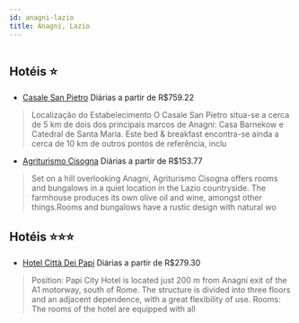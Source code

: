 ```yaml
---
id: anagni-lazio
title: Anagni, Lazio
---
```


<center><img src="https://cdn.goglobal.travel/HotelsV3/515702/201711169196796.jpg" alt="" /></center>


## Hotéis ⭐️

-    [Casale San Pietro](https://www.hurb.com/aud/https://www.hurb.com/hoteis/anagni/casale-san-pietro-JNP-JP515045?cmp=18055) Diárias a partir de R$759.22
   > Localização do Estabelecimento O Casale San Pietro situa-se a cerca de 5 km de dois dos principais marcos de Anagni: Casa Barnekow e Catedral de Santa Maria. Este bed &amp; breakfast encontra-se ainda a cerca de 10 km de outros pontos de referência, inclu
-    [Agriturismo Cisogna](https://www.hurb.com/aud/https://www.hurb.com/hoteis/anagni/agriturismo-cisogna-JNP-JP312666?cmp=18055) Diárias a partir de R$153.77
   > Set on a hill overlooking Anagni, Agriturismo Cisogna offers rooms and bungalows in a quiet location in the Lazio countryside. The farmhouse produces its own olive oil and wine, amongst other things.Rooms and bungalows have a rustic design with natural wo

## Hotéis ⭐️⭐️⭐️

-    [Hotel Città Dei Papi](https://www.hurb.com/aud/https://www.hurb.com/hoteis/anagni/hotel-citta-dei-papi-JNP-JP473633?cmp=18055) Diárias a partir de R$279.30
   > Position: Papi City Hotel is located just 200 m from Anagni exit of the A1 motorway, south of Rome.
The structure is divided into three floors and an adjacent dependence, with a great flexibility of use. Rooms: The rooms of the hotel are equipped with all
